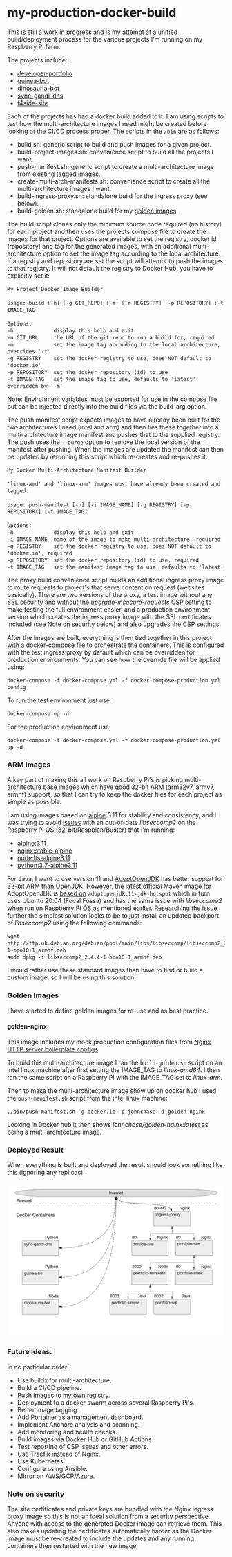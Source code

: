 # my-production-docker-build

This is still a work in progress and is my attempt at a unified build/deployment process for the various projects I'm running on my 
Raspberry Pi farm.

The projects include:

- [developer-portfolio](https://github.com/RatJuggler/developer-portfolio)
- [guinea-bot](https://github.com/RatJuggler/guinea-bot)
- [dinosauria-bot](https://github.com/RatJuggler/dinosauria-bot)
- [sync-gandi-dns](https://github.com/RatJuggler/sync-gandi-dns)
- [f4side-site](https://github.com/RatJuggler/f4rside-site)

Each of the projects has had a docker build added to it. I am using scripts to test how the multi-architecture images I need might 
be created before looking at the CI/CD process proper. The scripts in the `/bin` are as follows:

- build.sh: generic script to build and push images for a given project.
- build-project-images.sh: convenience script to build all the projects I want.
- push-manifest.sh; generic script to create a multi-architecture image from existing tagged images.
- create-multi-arch-manifests.sh: convenience script to create all the multi-architecture images I want.
- build-ingress-proxy.sh: standalone build for the ingress proxy (see below).
- build-golden.sh: standalone build for my [golden images](#golden-images).

The build script clones only the minimum source code required (no history) for each project and then uses the projects compose file 
to create the images for that project. Options are available to set the registry, docker id (repository) and tag for the generated 
images, with an additional multi-architecture option to set the image tag according to the local architecture. If a registry and 
repository are set the script will attempt to push the images to that registry. It will not default the registry to Docker Hub, 
you have to explicitly set it:
```
My Project Docker Image Builder

Usage: build [-h] [-g GIT_REPO] [-m] [-r REGISTRY] [-p REPOSITORY] [-t IMAGE_TAG]

Options:
-h             display this help and exit
-u GIT_URL     the URL of the git repo to run a build for, required
-m             set the image tag according to the local architecture, overrides '-t'
-g REGISTRY    set the docker registry to use, does NOT default to 'docker.io'
-p REPOSITORY  set the docker repository (id) to use
-t IMAGE_TAG   set the image tag to use, defaults to 'latest', overridden by '-m'
```
Note: Environment variables must be exported for use in the compose file but can be injected directly into the build files via the 
build-arg option.

The push manifest script expects images to have already been built for the two architectures I need (intel and arm) and then ties 
these together into a multi-architecture image manifest and pushes that to the supplied registry. The push uses the `--purge` 
option to remove the local version of the manifest after pushing. When the images are updated the manifest can then be updated by 
rerunning this script which re-creates and re-pushes it.
```
My Docker Multi-Architecture Manifest Builder

'linux-amd' and 'linux-arm' images must have already been created and tagged.

Usage: push-manifest [-h] [-i IMAGE_NAME] [-g REGISTRY] [-p REPOSITORY] [-t IMAGE_TAG]

Options:
-h             display this help and exit
-i IMAGE_NAME  name of the image to make multi-architecture, required
-g REGISTRY    set the docker registry to use, does NOT default to 'docker.io', required
-p REPOSITORY  set the docker repository (id) to use, required
-t IMAGE_TAG   set the manifest image tag to use, defaults to 'latest'
```
The proxy build convenience script builds an additional ingress proxy image to route requests to project's that serve content on 
request (websites basically). There are two versions of the proxy, a test image without any SSL security and without the 
*upgrade-insecure-requests* CSP setting to make testing the full environment easier, and a production environment version which 
creates the ingress proxy image with the SSL certificates included (see Note on security below) and also upgrades the CSP settings.

After the images are built, everything is then tied together in this project with a docker-compose file to orchestrate the 
containers. This is configured with the test ingress proxy by default which can be overridden for production environments. You can 
see how the override file will be applied using:

    docker-compose -f docker-compose.yml -f docker-compose-production.yml config

To run the test environment just use:

    docker-compose up -d

For the production environment use:

    docker-compose -f docker-compose.yml -f docker-compose-production.yml up -d

### ARM Images

A key part of making this all work on Raspberry Pi's is picking multi-architecture base images which have good 32-bit ARM 
(arm32v7, armv7, armhf) support, so that I can try to keep the docker files for each project as simple as possible.

I am using images based on [alpine](https://hub.docker.com/_/alpine) 3.11 for stability and consistency, and I was trying to avoid 
[issues](https://wiki.alpinelinux.org/wiki/Release_Notes_for_Alpine_3.13.0#time64_requirements) with an out-of-date *libseccomp2* 
on the Raspberry Pi OS (32-bit/Raspbian/Buster) that I'm running:

- [alpine:3.11](https://hub.docker.com/layers/alpine/library/alpine/3.11/images/sha256-379fd3ade18c4ff1e12eeae9fafd3378fa039eb023ed534311c246d2d63f8c84)
- [nginx:stable-alpine](https://hub.docker.com/layers/nginx/library/nginx/stable-alpine/images/sha256-da3716611fb965f3fda1f3281882baeb2760ca8bb7317f1d22ed45e75570827b)
- [node:lts-alpine3.11](https://hub.docker.com/layers/node/library/node/lts-alpine3.11/images/sha256-7c2d9dda61b89fd414371c14d6b87973925c66ebd4ca59f3a539821e88cdeb8f)
- [python:3.7-alpine3.11](https://hub.docker.com/layers/python/library/python/3.7-alpine3.11/images/sha256-1724b17cbf37548616325811484dd5a60351ab06bca4c5367b5c297c5e193e01)

For Java, I want to use version 11 and [AdoptOpenJDK](https://hub.docker.com/_/adoptopenjdk) has better support for 32-bit ARM than 
[OpenJDK](https://hub.docker.com/_/openjdk). However, the latest official [Maven image](https://hub.docker.com/_/maven) for 
AdoptOpenJDK is [based on](https://github.com/carlossg/docker-maven/blob/master/adoptopenjdk-11/Dockerfile) 
`adoptopenjdk:11-jdk-hotspot` which in turn uses Ubuntu 20.04 (Focal Fossa) and has the same issue with *libseccomp2* when run on 
Raspberry Pi OS as mentioned earlier. Researching the issue further the simplest solution looks to be to just install an updated
backport of *libseccomp2* using the following commands:

    wget http://ftp.uk.debian.org/debian/pool/main/libs/libseccomp/libseccomp2_2.4.4-1~bpo10+1_armhf.deb
    sudo dpkg -i libseccomp2_2.4.4-1~bpo10+1_armhf.deb

I would rather use these standard images than have to find or build a custom image, so I will be using this solution. 

### Golden Images

I have started to define golden images for re-use and as best practice.

#### golden-nginx

This image includes my mock production configuration files from [Nginx HTTP server boilerplate configs](https://github.com/RatJuggler/server-configs-nginx/tree/my-production).

To build this multi-architecture image I ran the `build-golden.sh` script on an intel linux machine after first setting
the IMAGE_TAG to *linux-amd64*. I then ran the same script on a Raspberry Pi with the IMAGE_TAG set to *linux-arm*.

Then to make the multi-architecture image show up on docker hub I used the `push-manifest.sh` script from the intel linux machine:

    ./bin/push-manifest.sh -g docker.io -p johnchase -i golden-nginx

Looking in Docker hub it then shows *johnchase/golden-nginx:latest* as being a multi-architecture image.

### Deployed Result

When everything is built and deployed the result should look something like this (ignoring any replicas):

![Image of Architecture](https://github.com/RatJuggler/my-production-docker-build/blob/main/deployed-result.jpg)

### Future ideas:

In no particular order:

- Use buildx for multi-architecture.
- Build a CI/CD pipeline.
- Push images to my own registry.
- Deployment to a docker swarm across several Raspberry Pi's.
- Better image tagging.
- Add Portainer as a management dashboard.
- Implement Anchore analysis and scanning.
- Add monitoring and health checks.
- Build images via Docker Hub or GitHub Actions.
- Test reporting of CSP issues and other errors.
- Use Traefik instead of Nginx.
- Use Kubernetes.
- Configure using Ansible.
- Mirror on AWS/GCP/Azure.

### Note on security

The site certificates and private keys are bundled with the Nginx ingress proxy image so this is not an ideal solution from a 
security perspective. Anyone with access to the generated Docker image can retrieve them. This also makes updating the certificates 
automatically harder as the Docker image must be re-created to include the updates and any running containers then restarted with 
the new image.
